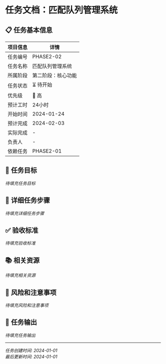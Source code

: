 # 任务文档：匹配队列管理系统

## 📋 任务基本信息

| 项目信息 | 详情 |
|---------|------|
| 任务编号 | PHASE2-02 |
| 任务名称 | 匹配队列管理系统 |
| 所属阶段 | 第二阶段：核心功能 |
| 任务状态 | ⏳ 待开始 |
| 优先级 | 🔴 高 |
| 预计工时 | 24小时 |
| 开始时间 | 2024-01-24 |
| 预计完成 | 2024-02-03 |
| 实际完成 | - |
| 负责人 | - |
| 依赖任务 | PHASE2-01 |

## 🎯 任务目标

*待填充任务目标*

## 📝 详细任务步骤

*待填充详细任务步骤*

## ✅ 验收标准

*待填充验收标准*

## 📚 相关资源

*待填充相关资源*

## 🚨 风险和注意事项

*待填充风险和注意事项*

## 📄 任务输出

*待填充任务输出*

---

*任务创建时间: 2024-01-01*  
*最后更新时间: 2024-01-01*